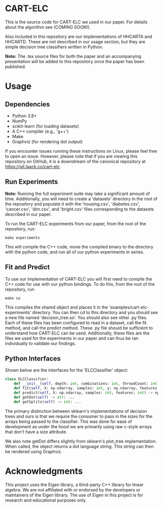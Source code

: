 # CART-ELC

This is the source code for CART-ELC we used in our paper. For details about the algorithm see (COMING SOON!).

Also included in this repository are our implementations of HHCARTA and HHCARTD. These are not described in our usage section, but they are simple decision tree classifiers written in Python.

**Note:** The .tex source files for both the paper and an accompanying presentation will be added to this repository once the paper has been published.

# Usage

## Dependencies

- Python 3.8+
- NumPy
- scikit-learn (for loading datasets)
- A C++ compiler (e.g., 'g++')
- Make
- Graphviz (for rendering dot output)

If you encounter issues running these instructions on Linux, please feel free to open an issue. However, please note that if you are viewing this repository on GitHub, it is a downstream of the canonical repository at https://git.laack.co/cart-elc.

## Run Experiments

**Note:** Running the full experiment suite may take a significant amount of time. Additionally, you will need to create a 'datasets' directory in the root of the repository and populate it with the 'housing.csv', 'diabetes.csv', 'cancer.csv', 'dim.csv', and 'bright.csv' files corresponding to the datasets described in our paper.

To run the CART-ELC experiments from our paper, from the root of the repository, run:

```
make experiments
```

This will compile the C++ code, move the compiled binary to the directory with the python code, and run all of our python experiments in series.

## Fit and Predict

To use our implementation of CART-ELC you will first need to compile the C++ code for use with our python bindings. To do this, from the root of the repository, run 

```
make so
```

This compiles the shared object and places it in the 'examples/cart-elc-experiments' directory. You can then cd to this directory and you should see a new file named 'decision_tree.so'. You should also see other .py files. Each of these files has been configured to read in a dataset, call the fit method, and call the predict method. These .py file should be sufficient to understand how CART-ELC can be used. Additionally, these files are the files we used for the experiments in our paper and can thus be ran individually to validate our findings.

## Python Interfaces

Shown below are the interfaces for the 'ELCClassifier' object:

```python
class ELCClassifier:
    def __init__(self, depth: int, combinations: int, threadCount: int, objectiveFunction: Optional[str] = None) -> None: ...
    def fit(self, X: np.ndarray, samples: int, y: np.ndarray, features: int) -> None: ...
    def predict(self, X: np.ndarray, samples: int, features: int) -> np.ndarray: ...
    def getDot(self) -> str: ...
    def getSplits(self) -> int: ...
```

The primary distinction between sklearn's implementations of decision trees and ours is that we require the consumer to pass in the sizes for the arrays being passed to the classifier. This was done for ease of development as under the hood we are primarily using raw c-style arrays that don't have a size attribute.

We also note getDot differs slightly from sklearn's plot_tree implementation. When called, the object returns a dot language string. This string can then be rendered using Graphviz.


# Acknowledgments

This project uses the Eigen library, a third-party C++ library for linear algebra. We are not affiliated with or endorsed by the developers or maintainers of the Eigen library. The use of Eigen in this project is for research and educational purposes only.
